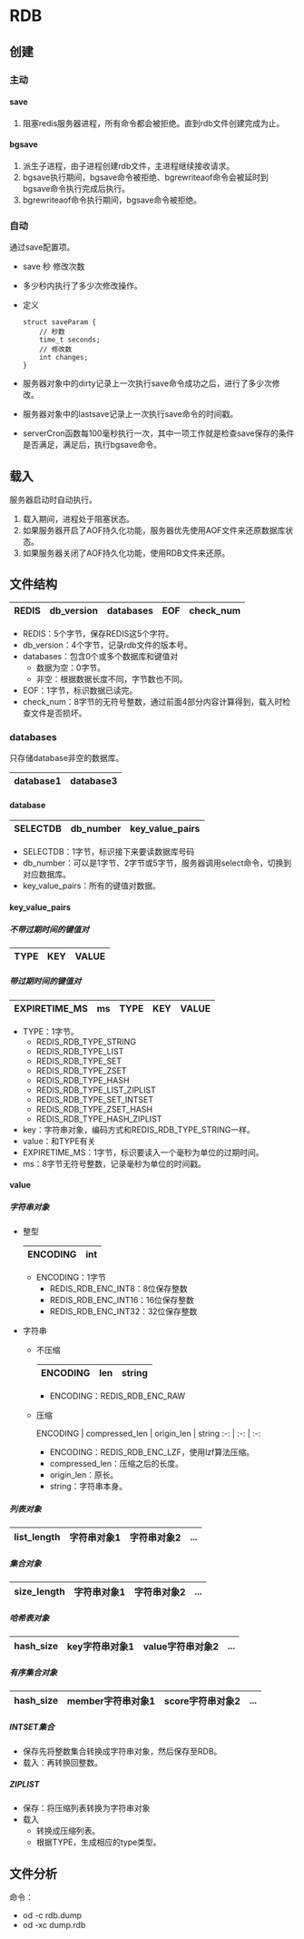 # RDB

## 创建

### 主动

#### save
1. 阻塞redis服务器进程，所有命令都会被拒绝。直到rdb文件创建完成为止。

#### bgsave
1. 派生子进程，由子进程创建rdb文件，主进程继续接收请求。
2. bgsave执行期间，bgsave命令被拒绝、bgrewriteaof命令会被延时到bgsave命令执行完成后执行。
3. bgrewriteaof命令执行期间，bgsave命令被拒绝。

### 自动
通过save配置项。
- save 秒 修改次数
- 多少秒内执行了多少次修改操作。
- 定义

    ```
    struct saveParam {
        // 秒数
        time_t seconds;
        // 修改数
        int changes;
    }
    ``` 
- 服务器对象中的dirty记录上一次执行save命令成功之后，进行了多少次修改。
- 服务器对象中的lastsave记录上一次执行save命令的时间戳。
- serverCron函数每100毫秒执行一次，其中一项工作就是检查save保存的条件是否满足，满足后，执行bgsave命令。

## 载入
服务器启动时自动执行。
1. 载入期间，进程处于阻塞状态。
2. 如果服务器开启了AOF持久化功能，服务器优先使用AOF文件来还原数据库状态。
3. 如果服务器关闭了AOF持久化功能，使用RDB文件来还原。

## 文件结构

REDIS | db_version | databases | EOF | check_num
:-: | :-: | :-: | :-: | :-:

- REDIS：5个字节，保存REDIS这5个字符。
- db_version：4个字节，记录rdb文件的版本号。
- databases：包含0个或多个数据库和键值对
    - 数据为空：0字节。
    - 非空：根据数据长度不同，字节数也不同。
- EOF：1字节，标识数据已读完。
- check_num：8字节的无符号整数，通过前面4部分内容计算得到，载入时检查文件是否损坏。

### databases
只存储database非空的数据库。

database1 | database3
:-: | :-:

#### database
SELECTDB | db_number | key_value_pairs
:-: | :-: | :-:

- SELECTDB：1字节，标识接下来要读数据库号码
- db_number：可以是1字节、2字节或5字节，服务器调用select命令，切换到对应数据库。
- key_value_pairs：所有的键值对数据。

#### key_value_pairs

##### 不带过期时间的键值对
TYPE | KEY | VALUE
:-: | :-: | :-:

##### 带过期时间的键值对
EXPIRETIME_MS | ms | TYPE | KEY | VALUE
:-: | :-: | :-: | :-: | :-:

- TYPE：1字节。
    - REDIS_RDB_TYPE_STRING
    - REDIS_RDB_TYPE_LIST
    - REDIS_RDB_TYPE_SET
    - REDIS_RDB_TYPE_ZSET
    - REDIS_RDB_TYPE_HASH
    - REDIS_RDB_TYPE_LIST_ZIPLIST
    - REDIS_RDB_TYPE_SET_INTSET
    - REDIS_RDB_TYPE_ZSET_HASH
    - REDIS_RDB_TYPE_HASH_ZIPLIST
- key：字符串对象，编码方式和REDIS_RDB_TYPE_STRING一样。
- value：和TYPE有关
- EXPIRETIME_MS：1字节，标识要读入一个毫秒为单位的过期时间。
- ms：8字节无符号整数，记录毫秒为单位的时间戳。

#### value

##### 字符串对象
- 整型
    
    ENCODING | int
    :-: | :-:
    - ENCODING：1字节
        - REDIS_RDB_ENC_INT8：8位保存整数
        - REDIS_RDB_ENC_INT16：16位保存整数
        - REDIS_RDB_ENC_INT32：32位保存整数
- 字符串
    - 不压缩
        
        ENCODING | len | string
        :-: | :-: | :-:
        - ENCODING：REDIS_RDB_ENC_RAW
    - 压缩

        ENCODING | compressed_len | origin_len | string
        :-: | :-: | :-:
        - ENCODING：REDIS_RDB_ENC_LZF，使用lzf算法压缩。
        - compressed_len：压缩之后的长度。
        - origin_len：原长。
        - string：字符串本身。

##### 列表对象
list_length | 字符串对象1 | 字符串对象2 | ... 
:-: | :-: | :-: | :-:

##### 集合对象
size_length | 字符串对象1 | 字符串对象2 | ... 
:-: | :-: | :-: | :-:

##### 哈希表对象
hash_size | key字符串对象1 | value字符串对象2 | ... 
:-: | :-: | :-: | :-:

##### 有序集合对象
hash_size | member字符串对象1 | score字符串对象2 | ... 
:-: | :-: | :-: | :-:

##### INTSET集合
- 保存先将整数集合转换成字符串对象，然后保存至RDB。
- 载入：再转换回整数。

##### ZIPLIST
- 保存：将压缩列表转换为字符串对象
- 载入
    - 转换成压缩列表。
    - 根据TYPE，生成相应的type类型。


## 文件分析
命令：
- od -c rdb.dump
- od -xc dump.rdb